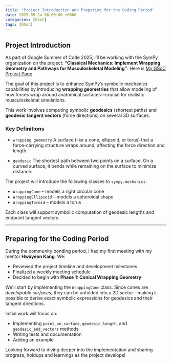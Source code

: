 ```yaml
---
title: "Project Introduction and Preparing for the Coding Period"
date: 2025-05-24 00:00:00 +0800
categories: [GSoC]
tags: [GSoC]
---
```


## Project Introduction

As part of Google Summer of Code 2025, I’ll be working with the SymPy organization on the project:
**“Classical Mechanics: Implement Wrapping Geometry and Pathways for Musculoskeletal Modeling”**.
Here is [My GSoC Project Page](https://summerofcode.withgoogle.com/programs/2025/projects/uvXG3nzX)

The goal of this project is to enhance SymPy’s symbolic mechanics capabilities by introducing **wrapping geometries** that allow modeling of how forces wrap around anatomical surfaces—crucial for realistic musculoskeletal simulations.

This work involves computing symbolic **geodesics** (shortest paths) and **geodesic tangent vectors** (force directions) on several 3D surfaces.

### Key Definitions

* `wrapping geometry`
  A surface (like a cone, ellipsoid, or torus) that a force-carrying structure wraps around, affecting the force direction and length.

* `geodesic`
  The shortest path between two points on a surface. On a curved surface, it bends while remaining on the surface to minimize distance.

The project will introduce the following classes to `sympy.mechanics`:

* `WrappingCone` – models a right circular cone
* `WrappingEllipsoid` – models a spheroidal shape
* `WrappingToroid` – models a torus

Each class will support symbolic computation of geodesic lengths and endpoint tangent vectors.

---

## Preparing for the Coding Period

During the community bonding period, I had my first meeting with my mentor **Hwayeon Kang**. We:

* Reviewed the project timeline and development milestones
* Finalized a weekly meeting schedule
* Decided to begin with **Phase 1: Conical Wrapping Geometry**

We'll start by implementing the `WrappingCone` class. Since cones are *developable surfaces*, they can be unfolded into a 2D sector—making it possible to derive exact symbolic expressions for geodesics and their tangent directions.

Initial work will focus on:

* Implementing `point_on_surface`, `geodesic_length`, and `geodesic_end_vectors` methods
* Writing tests and documentation
* Adding an example

Looking forward to diving deeper into the implementation and sharing progress, holdups and learnings as the project develops!
